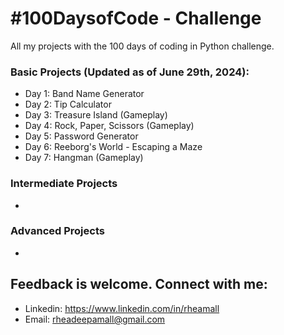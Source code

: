 # #100DaysofCode - Challenge
All my projects with the 100 days of coding in Python challenge.

### Basic Projects (Updated as of June 29th, 2024):
  - Day 1: Band Name Generator
  - Day 2: Tip Calculator
  - Day 3: Treasure Island (Gameplay)
  - Day 4: Rock, Paper, Scissors (Gameplay)
  - Day 5: Password Generator
  - Day 6: Reeborg's World - Escaping a Maze
  - Day 7: Hangman (Gameplay)

### Intermediate Projects
  -

### Advanced Projects
  -

## Feedback is welcome. Connect with me:
- Linkedin: https://www.linkedin.com/in/rheamall
- Email: rheadeepamall@gmail.com
